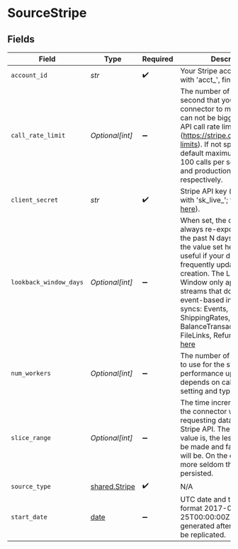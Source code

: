 # SourceStripe


## Fields

| Field                                                                                                                                                                                                                                                                                                                                                                                                                                                         | Type                                                                                                                                                                                                                                                                                                                                                                                                                                                          | Required                                                                                                                                                                                                                                                                                                                                                                                                                                                      | Description                                                                                                                                                                                                                                                                                                                                                                                                                                                   | Example                                                                                                                                                                                                                                                                                                                                                                                                                                                       |
| ------------------------------------------------------------------------------------------------------------------------------------------------------------------------------------------------------------------------------------------------------------------------------------------------------------------------------------------------------------------------------------------------------------------------------------------------------------- | ------------------------------------------------------------------------------------------------------------------------------------------------------------------------------------------------------------------------------------------------------------------------------------------------------------------------------------------------------------------------------------------------------------------------------------------------------------- | ------------------------------------------------------------------------------------------------------------------------------------------------------------------------------------------------------------------------------------------------------------------------------------------------------------------------------------------------------------------------------------------------------------------------------------------------------------- | ------------------------------------------------------------------------------------------------------------------------------------------------------------------------------------------------------------------------------------------------------------------------------------------------------------------------------------------------------------------------------------------------------------------------------------------------------------- | ------------------------------------------------------------------------------------------------------------------------------------------------------------------------------------------------------------------------------------------------------------------------------------------------------------------------------------------------------------------------------------------------------------------------------------------------------------- |
| `account_id`                                                                                                                                                                                                                                                                                                                                                                                                                                                  | *str*                                                                                                                                                                                                                                                                                                                                                                                                                                                         | :heavy_check_mark:                                                                                                                                                                                                                                                                                                                                                                                                                                            | Your Stripe account ID (starts with 'acct_', find yours <a href="https://dashboard.stripe.com/settings/account">here</a>).                                                                                                                                                                                                                                                                                                                                    |                                                                                                                                                                                                                                                                                                                                                                                                                                                               |
| `call_rate_limit`                                                                                                                                                                                                                                                                                                                                                                                                                                             | *Optional[int]*                                                                                                                                                                                                                                                                                                                                                                                                                                               | :heavy_minus_sign:                                                                                                                                                                                                                                                                                                                                                                                                                                            | The number of API calls per second that you allow connector to make. This value can not be bigger than real API call rate limit (https://stripe.com/docs/rate-limits). If not specified the default maximum is 25 and 100 calls per second for test and production tokens respectively.                                                                                                                                                                       | 25                                                                                                                                                                                                                                                                                                                                                                                                                                                            |
| `client_secret`                                                                                                                                                                                                                                                                                                                                                                                                                                               | *str*                                                                                                                                                                                                                                                                                                                                                                                                                                                         | :heavy_check_mark:                                                                                                                                                                                                                                                                                                                                                                                                                                            | Stripe API key (usually starts with 'sk_live_'; find yours <a href="https://dashboard.stripe.com/apikeys">here</a>).                                                                                                                                                                                                                                                                                                                                          |                                                                                                                                                                                                                                                                                                                                                                                                                                                               |
| `lookback_window_days`                                                                                                                                                                                                                                                                                                                                                                                                                                        | *Optional[int]*                                                                                                                                                                                                                                                                                                                                                                                                                                               | :heavy_minus_sign:                                                                                                                                                                                                                                                                                                                                                                                                                                            | When set, the connector will always re-export data from the past N days, where N is the value set here. This is useful if your data is frequently updated after creation. The Lookback Window only applies to streams that do not support event-based incremental syncs: Events, SetupAttempts, ShippingRates, BalanceTransactions, Files, FileLinks, Refunds. More info <a href="https://docs.airbyte.com/integrations/sources/stripe#requirements">here</a> |                                                                                                                                                                                                                                                                                                                                                                                                                                                               |
| `num_workers`                                                                                                                                                                                                                                                                                                                                                                                                                                                 | *Optional[int]*                                                                                                                                                                                                                                                                                                                                                                                                                                               | :heavy_minus_sign:                                                                                                                                                                                                                                                                                                                                                                                                                                            | The number of worker thread to use for the sync. The performance upper boundary depends on call_rate_limit setting and type of account.                                                                                                                                                                                                                                                                                                                       | 1                                                                                                                                                                                                                                                                                                                                                                                                                                                             |
| `slice_range`                                                                                                                                                                                                                                                                                                                                                                                                                                                 | *Optional[int]*                                                                                                                                                                                                                                                                                                                                                                                                                                               | :heavy_minus_sign:                                                                                                                                                                                                                                                                                                                                                                                                                                            | The time increment used by the connector when requesting data from the Stripe API. The bigger the value is, the less requests will be made and faster the sync will be. On the other hand, the more seldom the state is persisted.                                                                                                                                                                                                                            | 1                                                                                                                                                                                                                                                                                                                                                                                                                                                             |
| `source_type`                                                                                                                                                                                                                                                                                                                                                                                                                                                 | [shared.Stripe](../../models/shared/stripe.md)                                                                                                                                                                                                                                                                                                                                                                                                                | :heavy_check_mark:                                                                                                                                                                                                                                                                                                                                                                                                                                            | N/A                                                                                                                                                                                                                                                                                                                                                                                                                                                           |                                                                                                                                                                                                                                                                                                                                                                                                                                                               |
| `start_date`                                                                                                                                                                                                                                                                                                                                                                                                                                                  | [date](https://docs.python.org/3/library/datetime.html#date-objects)                                                                                                                                                                                                                                                                                                                                                                                          | :heavy_minus_sign:                                                                                                                                                                                                                                                                                                                                                                                                                                            | UTC date and time in the format 2017-01-25T00:00:00Z. Only data generated after this date will be replicated.                                                                                                                                                                                                                                                                                                                                                 | 2017-01-25T00:00:00Z                                                                                                                                                                                                                                                                                                                                                                                                                                          |